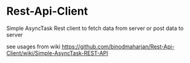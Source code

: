 # Rest-Api-Client
Simple AsyncTask Rest client to fetch data from server or post data to server

see usages from wiki
https://github.com/binodmaharjan/Rest-Api-Client/wiki/Simple-AsyncTask-REST-API
